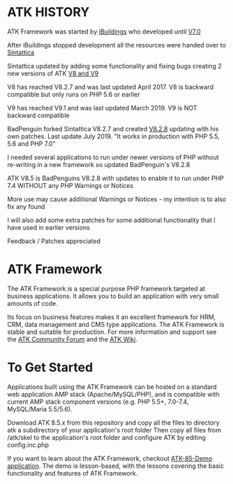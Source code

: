 ATK HISTORY
===========

ATK Framework was started by [iBuildings](https://ibuildings.nl/) who developed until [V7.0](https://github.com/ibuildingsnl/ATK)

After iBuildings stopped development all the resources were handed over to [Sintattica](https://www.sintattica.it/)  

Sintattica updated by adding some functionality and fixing bugs creating 2 new versions of ATK
[V8 and V9](https://github.com/Sintattica/atk)

V8 has reached V8.2.7 and was last updated April 2017. V8 is backward compatible but only runs on PHP 5.6 or earlier

V9 has reached V9.1 and was last updated March 2019. V9 is NOT backward compatible

BadPenguin forked Sintattica V8.2.7 and created [V8.2.8](https://github.com/badpenguin/atk-8)
updating with his own patches.  Last update July 2019. "It works in production with PHP 5.5, 5.6  and PHP 7.0"

I needed several applications to run under newer versions of PHP without re-writing in a new framework so updated BadPenguin's V8.2.8

ATK V8.5 is BadPenguins V8.2.8 with updates to enable it to run under PHP 7.4 WITHOUT any PHP Warnings or Notices

More use may cause additional Warnings or Notices - my intention is to also fix any found

I will also add some extra patches for some additional functionality that I have used in earlier versions

Feedback / Patches appreciated

 

ATK Framework
=============
The ATK Framework is a special purpose PHP framework targeted at business applications. It allows you to build an application with very small amounts of code.

Its focus on business features makes it an excellent framework for HRM, CRM, data management and CMS type applications. The ATK Framework is stable and suitable for production. For more information and support see the [ATK Community Forum](https://www.atk-framework.com/forum/) and the [ATK Wiki](http://atk-framework.com/wiki/ATK).


To Get Started
==============
Applications built using the ATK Framework can be hosted on a standard web application AMP stack (Apache/MySQL/PHP), and is compatible with current AMP stack component versions (e.g. PHP 5.5+, 7.0-7.4, MySQL/Maria 5.5/5.6). 

Download ATK 8.5.x from this repository and copy all the files to directory atk a subdirectory of your application's root folder
Then copy all files from /atk/skel to the application's root folder and configure ATK by editing config.inc.php 

If you want to learn about the ATK Framework, checkout [ATK-85-Demo application](https://github.com/wayneh/atk-85-demo). The demo is lesson-based, with the lessons covering the basic functionality and features of ATK Framework.
 
